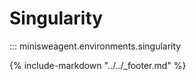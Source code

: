 # Singularity

::: minisweagent.environments.singularity

{% include-markdown "../../_footer.md" %}
